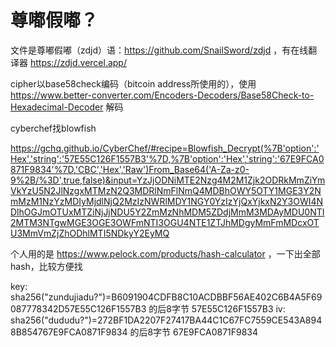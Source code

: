 # 尊嘟假嘟？

文件是尊嘟假嘟（zdjd）语：https://github.com/SnailSword/zdjd ，有在线翻译器 https://zdjd.vercel.app/

cipher以base58check编码（bitcoin address所使用的），使用 https://www.better-converter.com/Encoders-Decoders/Base58Check-to-Hexadecimal-Decoder 解码

cyberchef找blowfish

https://gchq.github.io/CyberChef/#recipe=Blowfish_Decrypt(%7B'option':'Hex','string':'57E55C126F1557B3'%7D,%7B'option':'Hex','string':'67E9FCA0871F9834'%7D,'CBC','Hex','Raw')From_Base64('A-Za-z0-9%2B/%3D',true,false)&input=YzJjODNiMTE2Nzg4M2M1Zjk2ODRkMmZiYmVkYzU5N2JlNzgxMTMzN2Q3MDRlNmFlNmQ4MDBhOWY5OTY1MGE3Y2NmMzM1NzYzMDIyMjdlNjQ2MzIzNWRlMDY1NGY0YzIzYjQxYjkxN2Y3OWI4NDlhOGJmOTUxMTZiNjJjNDU5Y2ZmMzNhMDM5ZDdjMmM3MDAyMDU0NTI2MTM3NTgwMGE3OGE3OWFmNTI3OGU4NTE1ZTJhMDgyMmFmMDcxOTU3MmVmZjZhODhlMTI5NDkyY2EyMQ

个人用的是 https://www.pelock.com/products/hash-calculator ，一下出全部hash，比较方便找

key: sha256("zundujiadu?")=B6091904CDFB8C10ACDBBF56AE402C6B4A5F69087778342D57E55C126F1557B3 的后8字节 57E55C126F1557B3
iv: sha256("dududu?")=272BF1DA2207F27417BA44C1C67FC7559CE543A8948B854767E9FCA0871F9834 的后8字节 67E9FCA0871F9834
